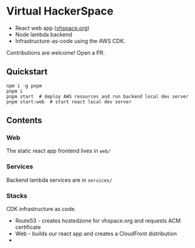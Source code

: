 # Virtual HackerSpace

- React web app ([vhspace.org](https://vhspace.org))
- Node lambda backend
- Infrastructure-as-code using the AWS CDK.

Contributions are welcome! Open a PR.

## Quickstart

```shell
npm i -g pnpm
pnpm i
pnpm start  # deploy AWS resources and run backend local dev server
pnpm start:web  # start react local dev server
```

## Contents

### Web

The static react app frontend lives in `web/`

### Services

Backend lambda services are in `services/`

### Stacks

CDK infrastructure as code.

- Route53 - creates hostedzone for vhspace.org and requests ACM certificate
- Web - builds our react app and creates a CloudFront distribution
-

